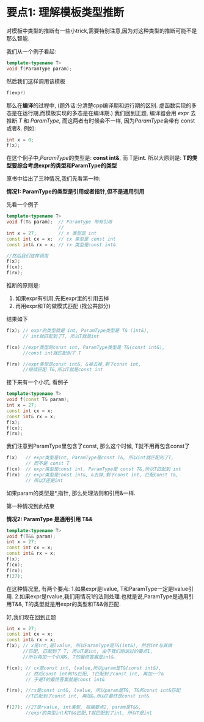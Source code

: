 # 要点1: 理解模板类型推断

对模板中类型的推断有一些小trick,需要特别注意,因为对这种类型的推断可能不是那么智能.

我们从一个例子看起:

```cpp
template<typename T>
void f(ParamType param);
```

然后我们这样调用该模板

```cpp
f(expr)
```

那么在**编译**的过程中, (题外话:分清楚cpp编译期和运行期的区别. 虚函数实现的多态是在运行期,而模板实现的多态是在编译期.) 我们回到正题, 编译器会用 *expr* 去推断 *T* 和 *ParamType*, 而这两者有时候会不一样, 因为*ParamType*会带有 const或者&. 例如:

```cpp
int x = 0;
f(x);
```

在这个例子中,*ParamType*的类型是: **const int&**, 而 T是**int**. 所以大原则是: **T的类型要综合考虑expr的类型和ParamType的类型**

原书中给出了三种情况,我们先看第一种:

**情况1: ParamType的类型是引用或者指针,但不是通用引用**

先看一个例子
```cpp
template<typename T>
void f(T& param);  // ParamType 带有引用
                   // 
int x = 27;        // x 类型是 int
const int cx = x;  // cx 类型是 const int
const int& rx = x; // rx 类型是const int&

//然后我们这样调用
f(x);    
f(cx);    
f(rx);    
```

推断的原则是:
1. 如果expr有引用,先把expr里的引用去掉
2. 再用expr和T的做模式匹配 (找公共部分)

结果如下
```cpp
f(x); // expr的类型就是 int, ParamType类型是 T& (int&), 
      // int就匹配到了T, 所以T就是int

f(cx) //expr类型的const int, ParamType类型是 T&(const int&),
      //const int就匹配到了 T

f(rx) //expr类型是const int&, &被去掉,剩下const int,
      //继续匹配 T&,所以T就是const int
```

接下来有一个小坑, 看例子

```cpp
template<typename T>
void f(const T& param); 
int x = 27; 
const int cx = x; 
const int& rx = x; 
f(x); 
f(cx); 
f(rx);
```

我们注意到ParamType里包含了const, 那么这个时候, T就不用再包含const了

```cpp
f(x)   // expr类型是int, ParamType是const T&, 所以int就匹配到了T, 
       // 而不是 const T
f(cx)  // expr类型是const int, ParamType是 const T&,所以T匹配到 int
f(rx)  // expr类型是const int&, &去掉,剩下const int, 匹配const T&, 
       // 所以T还是int
```

如果param的类型是*,指针, 那么处理法则和引用&一样.

第一种情况到此结束

**情况2: ParamType 是通用引用 T&&**

```cpp
template<typename T>
void f(T&& param); 
int x = 27; 
const int cx = x; 
const int& rx = x; 
f(x); 
f(cx); 
f(rx); 
f(27); 
```

在这种情况里, 有两个要点: 1.如果expr是lvalue, T和ParamType一定是lvalue引用. 2.如果expr是rvalue,我们用情况1的法则处理.也就是说,ParamType是通用引用T&&, T的类型就是用expr的类型和T&&做匹配.


好,我们现在回到正题
```cpp
int x = 27; 
const int cx = x; 
const int& rx = x; 
f(x); // x是int,是lvalue, 所以ParamType是T&(int&), 然后int与其做
      //匹配, 匹配到了 T, 所以T是int, 由于我们刚说过的要点1, 
      //所以再加一个引用&, T的最终答案是int&.

f(cx); // cx是const int, lvalue,所以param是T&(const int&),
       // 然后const int和T&匹配, T匹配到了const int, 再加一个&
       // 于是T的最终答案就是const int&

f(rx); //rx是const int&, lvalue, 所以param是T&, T&和const int&匹配
       //T匹配到了const int, 再加&,所以T最终是const int&

f(27); //27是rvalue, int类型, 根据要点2, param是T&&, 
       //expr的类型int和T&&匹配,T就匹配到了int, 所以T是int
```




